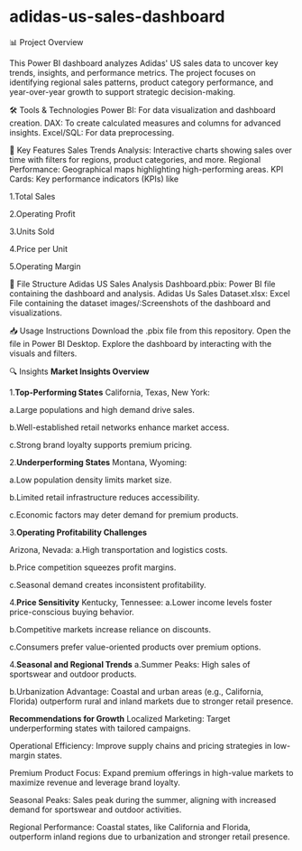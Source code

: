# adidas-us-sales-dashboard
📊 Project Overview

This Power BI dashboard analyzes Adidas' US sales data to uncover key trends, insights, and performance metrics. The project focuses on identifying regional sales patterns, product category performance, and year-over-year growth to support strategic decision-making.


🛠 Tools & Technologies
Power BI: For data visualization and dashboard creation.
DAX: To create calculated measures and columns for advanced insights.
Excel/SQL: For data preprocessing.


🚀 Key Features
Sales Trends Analysis: Interactive charts showing sales over time with filters for regions, product categories, and more.
Regional Performance: Geographical maps highlighting high-performing areas.
KPI Cards: Key performance indicators (KPIs) like 

1.Total Sales

2.Operating Profit

3.Units Sold

4.Price per Unit

5.Operating Margin




📂 File Structure
Adidas US Sales Analysis Dashboard.pbix: Power BI file containing the dashboard and analysis.
Adidas Us Sales Dataset.xlsx: Excel File containing the dataset
images/:Screenshots of the dashboard and visualizations.


📥 Usage Instructions
Download the .pbix file from this repository.
Open the file in Power BI Desktop.
Explore the dashboard by interacting with the visuals and filters.


🔍 Insights
**Market Insights Overview**

1.**Top-Performing States**
California, Texas, New York:

a.Large populations and high demand drive sales.

b.Well-established retail networks enhance market access.

c.Strong brand loyalty supports premium pricing.

2.**Underperforming States**
Montana, Wyoming:

a.Low population density limits market size.

b.Limited retail infrastructure reduces accessibility.

c.Economic factors may deter demand for premium products.

3.**Operating Profitability Challenges**

Arizona, Nevada:
a.High transportation and logistics costs.

b.Price competition squeezes profit margins.

c.Seasonal demand creates inconsistent profitability.

4.**Price Sensitivity**
Kentucky, Tennessee:
a.Lower income levels foster price-conscious buying behavior.

b.Competitive markets increase reliance on discounts.

c.Consumers prefer value-oriented products over premium options.

4.**Seasonal and Regional Trends**
a.Summer Peaks: High sales of sportswear and outdoor products.

b.Urbanization Advantage: Coastal and urban areas (e.g., California, Florida) outperform rural and inland markets due to stronger retail presence.


**Recommendations for Growth**
Localized Marketing: Target underperforming states with tailored campaigns.

Operational Efficiency: Improve supply chains and pricing strategies in low-margin states.

Premium Product Focus: Expand premium offerings in high-value markets to maximize revenue and leverage brand loyalty.

Seasonal Peaks: Sales peak during the summer, aligning with increased demand for sportswear and outdoor activities.

Regional Performance: Coastal states, like California and Florida, outperform inland regions due to urbanization and stronger retail presence.

